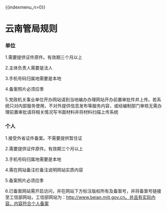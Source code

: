 {{indexmenu_n>0}}

# 云南管局规则

### 单位

1.需要提供证件原件。有效期三个月以上                                                                                                              

2.主体负责人需要是法人                                                                                                                                               

3.手机号码归属地需要是本地                                                                                                                                    

4.备案照片必须应季                                                                                         

5.党政机关事业单位开办网站请到当地编办办理网站开办前置审批件并上传。若系统只对内部服务使用，不对外提供信息发布等服务内容，或经编制部门审核无需办理前置审批请将相关情况写书面材料并将材料扫描上传系统

### 个人

1.接受外省证件备案。不需要提供暂住证                                                                                                          

2.需要提供证件原件。有效期三个月以上                                                                                                                        

3.手机号码归属地需要是本地                                                                                                           

4.需在网站备注栏备注说明网站实质内容                                                                                     

5.备案照片必须应季                                                                                                 

6.已备案网站需开启访问，并在网站下方标注版权所有及备案号，并将备案号链接至工信部网站，工信部网站为：http://www.beian.miit.gov.cn。并且有实际内容，内容符合个人备案